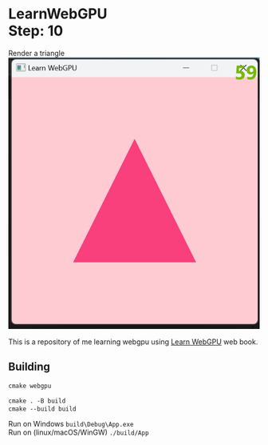 LearnWebGPU   
Step: 10
===========

Render a triangle 
![A triangle](screenshot/output.png)

This is a repository of me learning webgpu using  [Learn WebGPU](https://eliemichel.github.io/LearnWebGPU) web book.


Building
--------

```
cmake webgpu
```

```
cmake . -B build
cmake --build build 
```

Run on Windows  `build\Debug\App.exe`   
Run on (linux/macOS/WinGW) `./build/App`